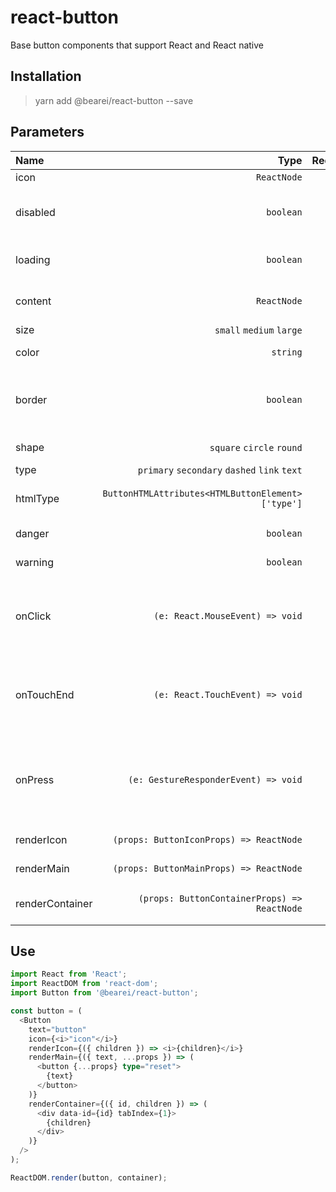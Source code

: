 # react-button

Base button components that support React and React native

## Installation

> yarn add @bearei/react-button --save

## Parameters

| Name | Type | Required | Description |
| :-- | --: | --: | :-- |
| icon | `ReactNode` | ✘ | Button icon |
| disabled | `boolean` | ✘ | Whether or not to disable the button |
| loading | `boolean` | ✘ | Whether the button is loading |
| content | `ReactNode` | ✘ | Button to display content |
| size | `small` `medium` `large` | ✘ | Button size |
| color | `string` | ✘ | Button color |
| border | `boolean` | ✘ | Whether or not to display the button border |
| shape | `square` `circle` `round` | ✘ | Button shape |
| type | `primary` `secondary` `dashed` `link` `text` | ✘ | Button type |
| htmlType | `ButtonHTMLAttributes<HTMLButtonElement>['type']` | ✘ | HTML native button type |
| danger | `boolean` | ✘ | Danger button |
| warning | `boolean` | ✘ | Warning button |
| onClick | `(e: React.MouseEvent) => void` | ✘ | This function is called when button is clicked |
| onTouchEnd | `(e: React.TouchEvent) => void` | ✘ | This function is called when the button is pressed |
| onPress | `(e: GestureResponderEvent) => void` | ✘ | This function is called when the button is pressed -- react native |
| renderIcon | `(props: ButtonIconProps) => ReactNode` | ✘ | Render the button icon |
| renderMain | `(props: ButtonMainProps) => ReactNode` | ✔ | Render the button main |
| renderContainer | `(props: ButtonContainerProps) => ReactNode` | ✔ | Render the button container |

## Use

```typescript
import React from 'React';
import ReactDOM from 'react-dom';
import Button from '@bearei/react-button';

const button = (
  <Button
    text="button"
    icon={<i>"icon"</i>}
    renderIcon={({ children }) => <i>{children}</i>}
    renderMain={({ text, ...props }) => (
      <button {...props} type="reset">
        {text}
      </button>
    )}
    renderContainer={({ id, children }) => (
      <div data-id={id} tabIndex={1}>
        {children}
      </div>
    )}
  />
);

ReactDOM.render(button, container);
```
